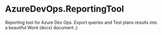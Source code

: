 # AzureDevOps.ReportingTool
Reporting tool for Azure Dev Ops. Export queries and Test plans results into a beautiful Word (docx) document ;)
